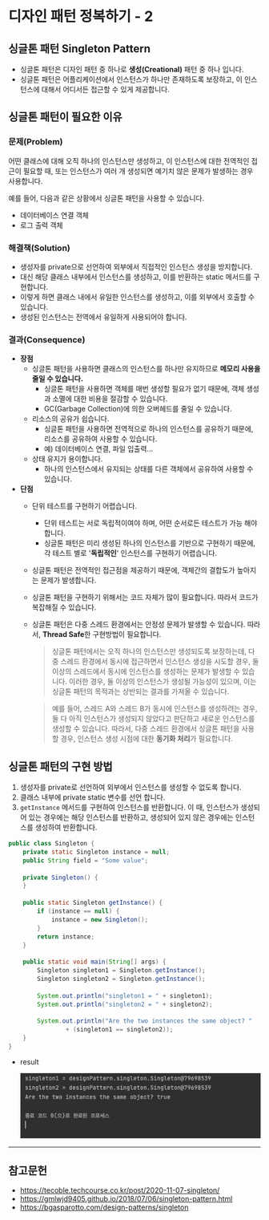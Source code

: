 # 디자인 패턴 정복하기 - 2 

## 싱글톤 패턴 Singleton Pattern

- 싱글톤 패턴은 디자인 패턴 중 하나로 **생성(Creational)** 패턴 중 하나 입니다.
- 싱글톤 패턴은 어플리케이션에서 인스턴스가 하나만 존재하도록 보장하고, 이 인스턴스에 대해서 어디서든 접근할 수 있게 제공합니다.

## 싱글톤 패턴이 필요한 이유

### 문제(Problem)

어떤 클래스에 대해 오직 하나의 인스턴스만 생성하고, 이 인스턴스에 대한 전역적인 접근이 필요할 때, 또는 인스턴스가 여러 개 생성되면 예기치 않은 문제가 발생하는 경우 사용합니다.

예를 들어, 다음과 같은 상황에서 싱글톤 패턴을 사용할 수 있습니다.

- 데이터베이스 연결 객체
- 로그 출력 객체

### 해결책(Solution)

- 생성자를 private으로 선언하여 외부에서 직접적인 인스턴스 생성을 방지합니다.
- 대신 해당 클래스 내부에서 인스턴스를 생성하고, 이를 반환하는 static 메서드를 구현합니다.
- 이렇게 하면 클래스 내에서 유일한 인스턴스를 생성하고, 이를 외부에서 호출할 수 있습니다.
- 생성된 인스턴스는 전역에서 유일하게 사용되어야 합니다.

### 결과(Consequence)

- **장점**
    - 싱글톤 패턴을 사용하면 클래스의 인스턴스를 하나만 유지하므로 **메모리 사용을 줄일 수 있습니다.** 
        - 싱글톤 패턴을 사용하면 객체를 매번 생성할 필요가 없기 때문에, 객체 생성과 소멸에 대한 비용을 절감할 수 있습니다. 
        - GC(Garbage Collection)에 의한 오버헤드를 줄일 수 있습니다.
    - 리소스의 공유가 쉽습니다.
        - 싱글톤 패턴을 사용하면 전역적으로 하나의 인스턴스를 공유하기 때문에, 리소스를 공유하여 사용할 수 있습니다.
        - 예) 데이터베이스 연결, 파일 입출력...
    - 상태 유지가 용이합니다.
        - 하나의 인스턴스에서 유지되는 상태를 다른 객체에서 공유하여 사용할 수 있습니다. 
- **단점**
    - 단위 테스트를 구현하기 어렵습니다.
        - 단위 테스트는 서로 독립적이여야 하며, 어떤 순서로든 테스트가 가능 해야합니다.
        - 싱글톤 패턴은 미리 생성된 하나의 인스턴스를 기반으로 구현하기 때문에, 각 테스트 별로 '**독립적인**' 인스턴스를 구현하기 어렵습니다.
    - 싱글톤 패턴은 전역적인 접근점을 제공하기 때문에, 객체간의 결합도가 높아지는 문제가 발생합니다.
    - 싱글톤 패턴을 구현하기 위해서는 코드 자체가 많이 필요합니다. 따라서 코드가 복잡해질 수 있습니다.
    - 싱글톤 패턴은 다중 스레드 환경에서는 안정성 문제가 발생할 수 있습니다. 따라서, **Thread Safe**한 구현방법이 필요합니다.

        > 싱글톤 패턴에서는 오직 하나의 인스턴스만 생성되도록 보장하는데, 다중 스레드 환경에서 동시에 접근하면서 인스턴스 생성을 시도할 경우, 둘 이상의 스레드에서 동시에 인스턴스를 생성하는 문제가 발생할 수 있습니다. 이러한 경우, 둘 이상의 인스턴스가 생성될 가능성이 있으며, 이는 싱글톤 패턴의 목적과는 상반되는 결과를 가져올 수 있습니다.
        
        > 예를 들어, 스레드 A와 스레드 B가 동시에 인스턴스를 생성하려는 경우, 둘 다 아직 인스턴스가 생성되지 않았다고 판단하고 새로운 인스턴스를 생성할 수 있습니다. 따라서, 다중 스레드 환경에서 싱글톤 패턴을 사용할 경우, 인스턴스 생성 시점에 대한 **동기화 처리**가 필요합니다.

## 싱글톤 패턴의 구현 방법

1. 생성자를 private로 선언하여 외부에서 인스턴스를 생성할 수 없도록 합니다.
2. 클래스 내부에 private static 변수를 선언 합니다.
3. `getInstance` 메서드를 구현하여 인스턴스를 반환합니다.
이 때, 인스턴스가 생성되어 있는 경우에는 해당 인스턴스를 반환하고, 생성되어 있지 않은 경우에는 인스턴스를 생성하여 반환합니다.

```java
public class Singleton {
    private static Singleton instance = null;
    public String field = "Some value";
    
    private Singleton() {
    }
    
    public static Singleton getInstance() {
        if (instance == null) {
            instance = new Singleton();
        }
        return instance;
    }
    
    public static void main(String[] args) {
        Singleton singleton1 = Singleton.getInstance();
        Singleton singleton2 = Singleton.getInstance();

        System.out.println("singleton1 = " + singleton1);
        System.out.println("singleton2 = " + singleton2);
        
        System.out.println("Are the two instances the same object? " 
                + (singleton1 == singleton2));
    }
}
```
- result

    ![이미지](../%EA%B8%B0%ED%83%80/img/resultSingleton.png)

--- 

## 참고문헌
- https://tecoble.techcourse.co.kr/post/2020-11-07-singleton/
- https://gmlwjd9405.github.io/2018/07/06/singleton-pattern.html
- https://bgasparotto.com/design-patterns/singleton